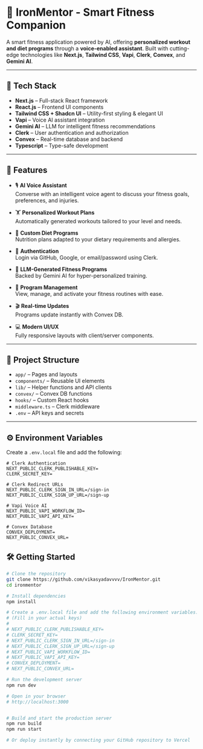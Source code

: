 # 💪 IronMentor - Smart Fitness Companion

A smart fitness application powered by AI, offering **personalized workout and diet programs** through a **voice-enabled assistant**. Built with cutting-edge technologies like **Next.js**, **Tailwind CSS**, **Vapi**, **Clerk**, **Convex**, and **Gemini AI**.

---

## 🚀 Tech Stack

- **Next.js** – Full-stack React framework  
- **React.js** – Frontend UI components  
- **Tailwind CSS + Shadcn UI** – Utility-first styling & elegant UI  
- **Vapi** – Voice AI assistant integration  
- **Gemini AI** – LLM for intelligent fitness recommendations  
- **Clerk** – User authentication and authorization  
- **Convex** – Real-time database and backend  
- **Typescript** – Type-safe development  

---

## 🎯 Features

- 🎙️ **AI Voice Assistant**  
  Converse with an intelligent voice agent to discuss your fitness goals, preferences, and injuries.

- 🏋️ **Personalized Workout Plans**  
  Automatically generated workouts tailored to your level and needs.

- 🥗 **Custom Diet Programs**  
  Nutrition plans adapted to your dietary requirements and allergies.

- 🔐 **Authentication**  
  Login via GitHub, Google, or email/password using Clerk.

- 🧠 **LLM-Generated Fitness Programs**  
  Backed by Gemini AI for hyper-personalized training.

- 💾 **Program Management**  
  View, manage, and activate your fitness routines with ease.

- 🎬 **Real-time Updates**  
  Programs update instantly with Convex DB.

- 💻 **Modern UI/UX**  
  Fully responsive layouts with client/server components.

---

## 📁 Project Structure

- `app/` – Pages and layouts  
- `components/` – Reusable UI elements  
- `lib/` – Helper functions and API clients  
- `convex/` – Convex DB functions  
- `hooks/` – Custom React hooks  
- `middleware.ts` – Clerk middleware  
- `.env` – API keys and secrets  

---

## ⚙️ Environment Variables

Create a `.env.local` file and add the following:

```env
# Clerk Authentication
NEXT_PUBLIC_CLERK_PUBLISHABLE_KEY=
CLERK_SECRET_KEY=

# Clerk Redirect URLs
NEXT_PUBLIC_CLERK_SIGN_IN_URL=/sign-in
NEXT_PUBLIC_CLERK_SIGN_UP_URL=/sign-up

# Vapi Voice AI
NEXT_PUBLIC_VAPI_WORKFLOW_ID=
NEXT_PUBLIC_VAPI_API_KEY=

# Convex Database
CONVEX_DEPLOYMENT=
NEXT_PUBLIC_CONVEX_URL=
```


## 🛠 Getting Started

```bash
# Clone the repository
git clone https://github.com/vikasyadavvvv/IronMentor.git
cd ironmentor

# Install dependencies
npm install

# Create a .env.local file and add the following environment variables:
# (Fill in your actual keys)
# 
# NEXT_PUBLIC_CLERK_PUBLISHABLE_KEY=
# CLERK_SECRET_KEY=
# NEXT_PUBLIC_CLERK_SIGN_IN_URL=/sign-in
# NEXT_PUBLIC_CLERK_SIGN_UP_URL=/sign-up
# NEXT_PUBLIC_VAPI_WORKFLOW_ID=
# NEXT_PUBLIC_VAPI_API_KEY=
# CONVEX_DEPLOYMENT=
# NEXT_PUBLIC_CONVEX_URL=

# Run the development server
npm run dev

# Open in your browser
# http://localhost:3000


# Build and start the production server
npm run build
npm run start

# Or deploy instantly by connecting your GitHub repository to Vercel

